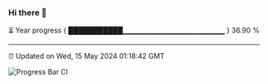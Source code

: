### Hi there 👋

⏳ Year progress { ███████████▁▁▁▁▁▁▁▁▁▁▁▁▁▁▁▁▁▁▁ } 36.90 %

---

⏰ Updated on Wed, 15 May 2024 01:18:42 GMT

![Progress Bar CI](https://github.com/ZhaoGui/ZhaoGui/workflows/Progress%20Bar%20CI/badge.svg)
